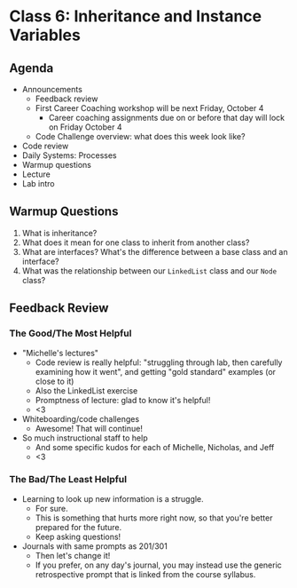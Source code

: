# Class 6: Inheritance and Instance Variables

## Agenda
- Announcements
  - Feedback review
  - First Career Coaching workshop will be next Friday, October 4
    - Career coaching assignments due on or before that day will lock on Friday October 4
  - Code Challenge overview: what does this week look like?
- Code review
- Daily Systems: Processes
- Warmup questions
- Lecture
- Lab intro

## Warmup Questions

1. What is inheritance?
2. What does it mean for one class to inherit from another class?
3. What are interfaces? What's the difference between a base class and an interface?
4. What was the relationship between our `LinkedList` class and our `Node` class?


## Feedback Review

### The Good/The Most Helpful

- "Michelle's lectures"
  - Code review is really helpful: "struggling through lab, then carefully examining how it went", and getting "gold standard" examples (or close to it)
  - Also the LinkedList exercise
  - Promptness of lecture: glad to know it's helpful!
  - <3
- Whiteboarding/code challenges
  - Awesome! That will continue!
- So much instructional staff to help
  - And some specific kudos for each of Michelle, Nicholas, and Jeff
  - <3

### The Bad/The Least Helpful

- Learning to look up new information is a struggle.
  - For sure.
  - This is something that hurts more right now, so that you're better prepared for the future.
  - Keep asking questions!
- Journals with same prompts as 201/301
  - Then let's change it!
  - If you prefer, on any day's journal, you may instead use the generic retrospective prompt that is linked from the course syllabus.
